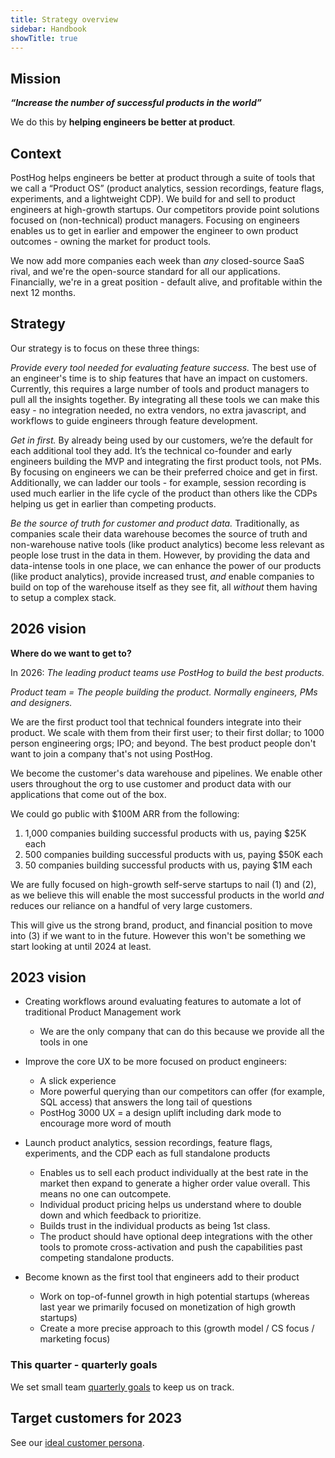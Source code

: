```yaml
---
title: Strategy overview
sidebar: Handbook
showTitle: true
---
```


## Mission

**_“Increase the number of successful products in the world”_**

We do this by **helping engineers be better at product**.

## Context

PostHog helps engineers be better at product through a suite of tools that we call a “Product OS” (product analytics, session recordings, feature flags, experiments, and a lightweight CDP). We build for and sell to product engineers at high-growth startups. Our competitors provide point solutions focused on (non-technical) product managers. Focusing on engineers enables us to get in earlier and empower the engineer to own product outcomes - owning the market for product tools.

We now add more companies each week than _any_ closed-source SaaS rival, and we're the open-source standard for all our applications. Financially, we're in a great position - default alive, and profitable within the next 12 months.

## Strategy

Our strategy is to focus on these three things:

_Provide every tool needed for evaluating feature success._ The best use of an engineer's time is to ship features that have an impact on customers. Currently, this requires a large number of tools and product managers to pull all the insights together. By integrating all these tools we can make this easy - no integration needed, no extra vendors, no extra javascript, and workflows to guide engineers through feature development.

_Get in first._ By already being used by our customers, we’re the default for each additional tool they add. It’s the technical co-founder and early engineers building the MVP and integrating the first product tools, not PMs. By focusing on engineers we can be their preferred choice and get in first. Additionally, we can ladder our tools - for example, session recording is used much earlier in the life cycle of the product than others like the CDPs helping us get in earlier than competing products.

_Be the source of truth for customer and product data._ Traditionally, as companies scale their data warehouse becomes the source of truth and non-warehouse native tools (like product analytics) become less relevant as people lose trust in the data in them. However, by providing the data and data-intense tools in one place, we can enhance the power of our products (like product analytics), provide increased trust, _and_ enable companies to build on top of the warehouse itself as they see fit, all _without_ them having to setup a complex stack.

## 2026 vision

**Where do we want to get to?**

In 2026: _The leading product teams use PostHog to build the best products._

*Product team = The people building the product. Normally engineers, PMs and designers.*

We are the first product tool that technical founders integrate into their product. We scale with them from their first user; to their first dollar; to 1000 person engineering orgs; IPO; and beyond. The best product people don't want to join a company that's not using PostHog.

We become the customer's data warehouse and pipelines. We enable other users throughout the org to use customer and product data with our applications that come out of the box.

We could go public with $100M ARR from the following:

1) 1,000 companies building successful products with us, paying $25K each
2) 500 companies building successful products with us, paying $50K each
3) 50 companies building successful products with us, paying $1M each

We are fully focused on high-growth self-serve startups to nail (1) and (2), as we believe this will enable the most successful products in the world _and_ reduces our reliance on a handful of very large customers.  

This will give us the strong brand, product, and financial position to move into (3) if we want to in the future. However this won't be something we start looking at until 2024 at least. 

## 2023 vision

* Creating workflows around evaluating features to automate a lot of traditional Product Management work
  * We are the only company that can do this because we provide all the tools in one
* Improve the core UX to be more focused on product engineers:
  * A slick experience
  * More powerful querying than our competitors can offer (for example, SQL access) that answers the long tail of questions
  * PostHog 3000 UX = a design uplift including dark mode to encourage more word of mouth
* Launch product analytics, session recordings, feature flags, experiments, and the CDP each as full standalone products

  * Enables us to sell each product individually at the best rate in the market then expand to generate a higher order value overall. This means no one can outcompete.
  * Individual product pricing helps us understand where to double down and which feedback to prioritize.
  * Builds trust in the individual products as being 1st class.
  * The product should have optional deep integrations with the other tools to promote cross-activation and push the capabilities past competing standalone products.
* Become known as the first tool that engineers add to their product
  * Work on top-of-funnel growth in high potential startups (whereas last year we primarily focused on monetization of high growth startups)
  * Create a more precise approach to this (growth model / CS focus / marketing focus)

### This quarter - quarterly goals

We set small team [quarterly goals](/handbook/strategy/objectives) to keep us on track.

## Target customers for 2023

See our [ideal customer persona](/handbook/strategy/ideal-customer-persona).
